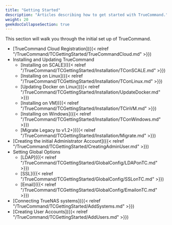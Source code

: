 ```yaml
---
title: "Getting Started"
description: "Articles describing how to get started with TrueCommand."
weight: 20
geekdocCollapseSection: true
---
```


This section will walk you through the initial set up of TrueCommand.

* [TrueCommand Cloud Registration]({{< relref "/TrueCommand/TCGettingStarted/TrueCommandCloud.md" >}})
* Installing and Updating TrueCommand
  * [Installing on SCALE]({{< relref "/TrueCommand/TCGettingStarted/Installation/TConSCALE.md" >}})
  * [Installing on Linux]({{< relref "/TrueCommand/TCGettingStarted/Installation/TConLinux.md" >}})
  * [Updating Docker on Linux]({{< relref "/TrueCommand/TCGettingStarted/Installation/UpdateDocker.md" >}})
  * [Installing on VM]({{< relref "/TrueCommand/TCGettingStarted/Installation/TCinVM.md" >}})
  * [Installing on Windows]({{< relref "/TrueCommand/TCGettingStarted/Installation/TConWindows.md" >}})
  * [Migrate Legacy to v1.2+]({{< relref "/TrueCommand/TCGettingStarted/Installation/Migrate.md" >}})
* [Creating the initial Administrator Account]({{< relref "/TrueCommand/TCGettingStarted/CreatingAdminUser.md" >}})
* Setting Global Options
  * [LDAP]({{< relref "/TrueCommand/TCGettingStarted/GlobalConfig/LDAPonTC.md" >}})
  * [SSL]({{< relref "/TrueCommand/TCGettingStarted/GlobalConfig/SSLonTC.md" >}})
  * [Email]({{< relref "/TrueCommand/TCGettingStarted/GlobalConfig/EmailonTC.md" >}})
* [Connecting TrueNAS systems]({{< relref "/TrueCommand/TCGettingStarted/AddSystems.md" >}})
* [Creating User Accounts]({{< relref "/TrueCommand/TCGettingStarted/AddUsers.md" >}})

